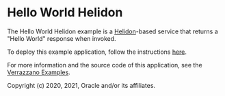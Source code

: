# Hello World Helidon

The Hello World Helidon example is a [Helidon](https://helidon.io/#/)-based service that returns a "Hello World" response when invoked.

To deploy this example application, follow the instructions [here](https://verrazzano.io/latest/docs/samples/hello-helidon/).

For more information and the source code of this application, see the [Verrazzano Examples](https://github.com/verrazzano/examples).

Copyright (c) 2020, 2021, Oracle and/or its affiliates.
